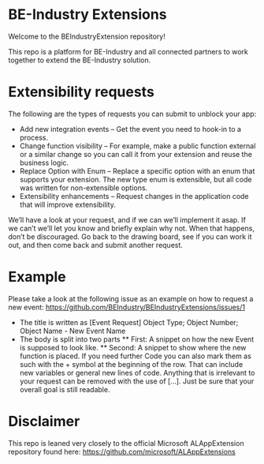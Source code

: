 # BE-Industry Extensions
Welcome to the BEIndustryExtension repository!

This repo is a platform for BE-Industry and all connected partners to work together to extend the BE-Industry solution. 

# Extensibility requests

The following are the types of requests you can submit to unblock your app:

* Add new integration events – Get the event you need to hook-in to a process.
* Change function visibility – For example, make a public function external or a similar change so you can call it from your extension and reuse the business logic.
* Replace Option with Enum – Replace a specific option with an enum that supports your extension. The new type enum is extensible, but all code was written for non-extensible options.
* Extensibility enhancements – Request changes in the application code that will improve extensibility.

We’ll have a look at your request, and if we can we’ll implement it asap. If we can’t we’ll let you know and briefly explain why not. When that happens, don’t be discouraged. Go back to the drawing board, see if you can work it out, and then come back and submit another request.

# Example

Please take a look at the following issue as an example on how to request a new event: https://github.com/BEIndustry/BEIndustryExtensions/issues/1

* The title is written as [Event Request] Object Type; Object Number; Object Name - New Event Name
* The body is split into two parts
** First: A snippet on how the new Event is supposed to look like.
** Second: A snippet to show where the new function is placed. If you need further Code you can also mark them as such with the + symbol at the beginning of the row. That can include new variables or general new lines of code. Anything that is irrelevant to your request can be removed with the use of [...]. Just be sure that your overall goal is still readable.

# Disclaimer

This repo is leaned very closely to the official Microsoft ALAppExtension repository found here: https://github.com/microsoft/ALAppExtensions
